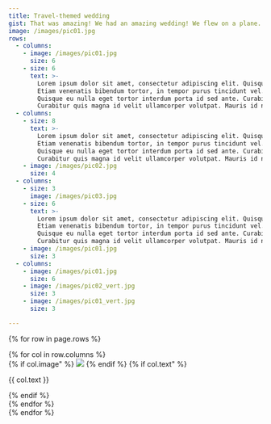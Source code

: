 ```yaml
---
title: Travel-themed wedding
gist: That was amazing! We had an amazing wedding! We flew on a plane.
image: /images/pic01.jpg
rows:
  - columns:
    - image: /images/pic01.jpg
      size: 6
    - size: 6
      text: >-
        Lorem ipsum dolor sit amet, consectetur adipiscing elit. Quisque euismod libero ac arcu semper, id feugiat sapien tempus. 
        Etiam venenatis bibendum tortor, in tempor purus tincidunt vel. Morbi tristique lectus vel ante sollicitudin ultricies et nec ligula. 
        Quisque eu nulla eget tortor interdum porta id sed ante. Curabitur a nunc dolor. In sodales enim ac ex scelerisque, sit amet pretium est mollis. 
        Curabitur quis magna id velit ullamcorper volutpat. Mauris id nisl ut ligula ultricies molestie. Nulla eget consequat tellus. In hac habitasse platea dictumst.
  - columns:
    - size: 8
      text: >-
        Lorem ipsum dolor sit amet, consectetur adipiscing elit. Quisque euismod libero ac arcu semper, id feugiat sapien tempus. 
        Etiam venenatis bibendum tortor, in tempor purus tincidunt vel. Morbi tristique lectus vel ante sollicitudin ultricies et nec ligula. 
        Quisque eu nulla eget tortor interdum porta id sed ante. Curabitur a nunc dolor. In sodales enim ac ex scelerisque, sit amet pretium est mollis. 
        Curabitur quis magna id velit ullamcorper volutpat. Mauris id nisl ut ligula ultricies molestie. Nulla eget consequat tellus. In hac habitasse platea dictumst.
    - image: /images/pic02.jpg
      size: 4
  - columns:
    - size: 3
      image: /images/pic03.jpg
    - size: 6
      text: >-
        Lorem ipsum dolor sit amet, consectetur adipiscing elit. Quisque euismod libero ac arcu semper, id feugiat sapien tempus. 
        Etiam venenatis bibendum tortor, in tempor purus tincidunt vel. Morbi tristique lectus vel ante sollicitudin ultricies et nec ligula. 
        Quisque eu nulla eget tortor interdum porta id sed ante. Curabitur a nunc dolor. In sodales enim ac ex scelerisque, sit amet pretium est mollis. 
        Curabitur quis magna id velit ullamcorper volutpat. Mauris id nisl ut ligula ultricies molestie. Nulla eget consequat tellus. In hac habitasse platea dictumst.
    - image: /images/pic01.jpg
      size: 3
  - columns:
    - image: /images/pic01.jpg
      size: 6
    - image: /images/pic02_vert.jpg
      size: 3
    - image: /images/pic01_vert.jpg
      size: 3

---
```



{% for row in page.rows %}
<section>
    <div class="container">
        <div class="row">
            {% for col in row.columns %}
            <div class="col-{{ col.size }}">
            {% if col.image" %}
                <span class="image fit"><img src=" {{ col.image }}"/></span>
            {% endif %}
            {% if col.text" %}
                <p>{{ col.text }}</p>
            {% endif %}
            </div>
            {% endfor %}
        </div>
    </div>
</section>
{% endfor %}

